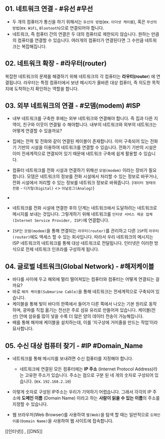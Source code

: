 ## 01. 네트워크 연결 - #유선 #무선
-   두 개의 컴퓨터가 통신을 하기 위해서는 `유선의 방법`(ex. `이더넷 케이블`), 혹은 `무선의 방법`(ex. `WiFi`, `Blootooth`)으로 연결되어야 합니다.
-   네트워크, 즉 컴퓨터 간의 연결은 두 대의 컴퓨터로 제한되지 않습니다. 원하는 만큼의 컴퓨터를 연결할 수 있습니다. 여러개의 컴퓨터가 연결된다면 그 수만큼 네트워크는 복잡해집니다.

## 02. 네트워크 확장 - #라우터(router)
복잡한 네트워크의 문제를 해결하기 위해 네트워크의 각 컴퓨터는 **라우터(router**) 에 연결됩니다. 라우터는 특정 컴퓨터에서 보낸 메시지가 올바른 대상 컴퓨터, 즉 의도한 목적지에 도착하는지 확인하는 역할을 합니다.


## 03. 외부 네트워크의 연결 - #모뎀(modem) #ISP
-   내부 네트워크를 구축한 후에는 외부 네트워크와 연결해야 합니다. 즉 집과 다른 지역이, 친구와 이웃이 연결될 수 해야합니다. 내부의 네트워크와 외부의 네트워크는 어떻게 연결할 수 있을까요?
-   집에는 전력 및 전화와 같이 연결된 케이블이 존재합니다. 이미 구축되어 있는 전화기 기반의 시설을 이용하여 네트워크를 연결할 수 있습니다. 전화기 기반의 시설은 이미 전세계적으로 연결되어 있기 때문에 네트워크 구축에 쉽게 활용할 수 있습니다.
-   컴퓨터 네트워크를 전화 시설과 연결하기 위해선 `모뎀(modem)` 이라는 장비가 필요합니다. 모뎀은 네트워크의 정보를 전화 시설에서 처리할 수 있는 정보로 바꾸거나, 전화 시설에서 처리할 수 있는 정보를 네트워크 정보로 바꿔줍니다. (`데이터 형태의 전환` - `디지털(Digital)` <> `아날로그(Analog)`)
- 


-   네트워크를 전화 시설에 연결한 후의 단계는 네트워크에서 도달하려는 네트워크로 메시지를 보내는 것입니다. 그렇게하기 위해 네트워크를 `인터넷 서비스 제공 업체 (Internet Service Provider, ISP)`에 연결합니다.
-   `ISP`는 `모뎀(modem)`을 통해 연결되는 `라우터(router)`를 관리하고 다른 `ISP`의 `라우터(router)`에도 액세스 할 수 있는 회사입니다. 따라서 우리 네트워크의 메시지는 ISP 네트워크의 네트워크를 통해 대상 네트워크로 전달됩니다. 인터넷은 이러한 방식으로 전체 네트워크 인프라를 구성하게 됩니다.

## 04. 글로벌 네트워크(Global Network) - #해저케이블
-   바다를 사이에 두고 해외에 멀리 떨어져있는 컴퓨터와 컴퓨터는 어떻게 연결되는 걸까요?
-   바로 `해저 케이블(Submarine Cable)`을 통해 네트워크는 전세계적으로 구축되어 있습니다.
-   케이블을 통해 빛이 바다의 한쪽에서 들어가 다른 쪽에서 나오는 기본 원리로 동작하며, 광파를 직접 옮기는 전선은 주로 섬유 유리로 만들어져 있습니다. 케이블(전선) 안에 섬유를 많이 넣을 수록 더 많은 양의 데이터 전송이 가능해집니다.
-   배를 통해 해저에 케이블을 설치하는데, 이를 ‘지구상에 거미줄을 만드는 작업’이라 묘사합니다.

## 05. 수신 대상 컴퓨터 찾기 - #IP #Domain_Name
-   네트워크를 통해 메시지를 보내려면 수신 컴퓨터를 지정해야 합니다.
	-   네트워크에 연결된 모든 컴퓨터에는 **IP 주소** (Internet Protocol Address)라는 고유한 주소가 있습니다. 주소는 점으로 구분 된 네 개의 숫자로 구성되어 있습니다. (ex. `192.168.2.10`)
-   이렇게 숫자로 구성된 IP주소는 우리가 기억하기 어렵습니다. 그래서 각각의 IP 주소에 **도메인 이름** (Domain Name) 이라고 하는 **사람이 읽을 수 있는 이름**의 주소를 지정할 수 있습니다.

-   웹 브라우저(Web Browser)를 사용하여 `웹(Web)`을 탐색 할 때는 일반적으로 `도메인 이름(Domain Name)`을 사용하여 웹 사이트에 접속합니다.

[[인터넷]] , [[DNS]]

